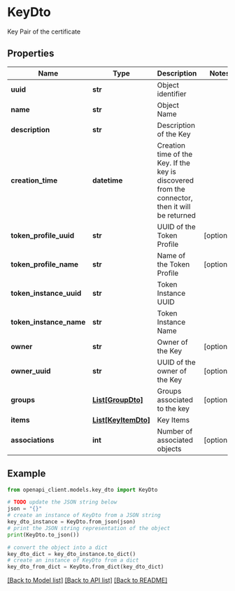 # KeyDto

Key Pair of the certificate

## Properties

Name | Type | Description | Notes
------------ | ------------- | ------------- | -------------
**uuid** | **str** | Object identifier | 
**name** | **str** | Object Name | 
**description** | **str** | Description of the Key | 
**creation_time** | **datetime** | Creation time of the Key. If the key is discovered from the connector, then it will be returned | 
**token_profile_uuid** | **str** | UUID of the Token Profile | [optional] 
**token_profile_name** | **str** | Name of the Token Profile | [optional] 
**token_instance_uuid** | **str** | Token Instance UUID | 
**token_instance_name** | **str** | Token Instance Name | 
**owner** | **str** | Owner of the Key | [optional] 
**owner_uuid** | **str** | UUID of the owner of the Key | [optional] 
**groups** | [**List[GroupDto]**](GroupDto.md) | Groups associated to the key | [optional] 
**items** | [**List[KeyItemDto]**](KeyItemDto.md) | Key Items | 
**associations** | **int** | Number of associated objects | [optional] 

## Example

```python
from openapi_client.models.key_dto import KeyDto

# TODO update the JSON string below
json = "{}"
# create an instance of KeyDto from a JSON string
key_dto_instance = KeyDto.from_json(json)
# print the JSON string representation of the object
print(KeyDto.to_json())

# convert the object into a dict
key_dto_dict = key_dto_instance.to_dict()
# create an instance of KeyDto from a dict
key_dto_from_dict = KeyDto.from_dict(key_dto_dict)
```
[[Back to Model list]](../README.md#documentation-for-models) [[Back to API list]](../README.md#documentation-for-api-endpoints) [[Back to README]](../README.md)


